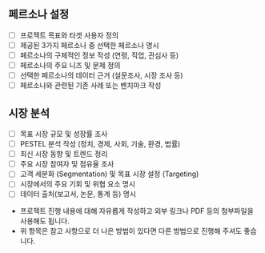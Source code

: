 ## **페르소나 설정**  
- [ ] 프로젝트 목표와 타겟 사용자 정의  
- [ ] 제공된 3가지 페르소나 중 선택한 페르소나 명시  
- [ ] 페르소나의 구체적인 정보 작성 (연령, 직업, 관심사 등)  
- [ ] 페르소나의 주요 니즈 및 문제 정의  
- [ ] 선택한 페르소나의 데이터 근거 (설문조사, 시장 조사 등)  
- [ ] 페르소나와 관련된 기존 사례 또는 벤치마크 작성  

## **시장 분석**  
- [ ] 목표 시장 규모 및 성장률 조사  
- [ ] PESTEL 분석 작성 (정치, 경제, 사회, 기술, 환경, 법률)  
- [ ] 최신 시장 동향 및 트렌드 정리  
- [ ] 주요 시장 참여자 및 점유율 조사  
- [ ] 고객 세분화 (Segmentation) 및 목표 시장 설정 (Targeting)  
- [ ] 시장에서의 주요 기회 및 위협 요소 명시  
- [ ] 데이터 출처(보고서, 논문, 통계 등) 명시  

* 프로젝트 진행 내용에 대해 자유롭게 작성하고 외부 링크나 PDF 등의 첨부파일을 사용해도 됩니다.
* 위 항목은 참고 사항으로 더 나은 방법이 있다면 다른 방법으로 진행해 주셔도 좋습니다.